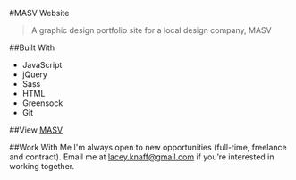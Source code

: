#MASV Website
>A graphic design portfolio site for a local design company, MASV

##Built With
* JavaScript
* jQuery
* Sass
* HTML
* Greensock
* Git

##View
[MASV](https://github.com/lrknaff/masv)

##Work With Me
I'm always open to new opportunities (full-time, freelance and contract). Email me at lacey.knaff@gmail.com if you’re interested in working together.
